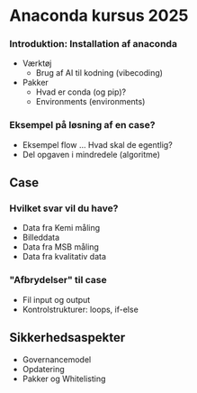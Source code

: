 # Anaconda kursus 2025

### Introduktion: Installation af anaconda

- Værktøj 
    - Brug af AI til kodning (vibecoding)
- Pakker
    - Hvad er conda (og pip)?
    - Environments (environments)

### Eksempel på løsning af en case?
- Eksempel flow ... Hvad skal de egentlig?
- Del opgaven i mindredele (algoritme)

## Case
### Hvilket svar vil du have? 
- Data fra Kemi måling
- Billeddata 
- Data fra MSB måling
- Data fra kvalitativ data

### "Afbrydelser" til case
- Fil input og output
- Kontrolstrukturer: loops, if-else

## Sikkerhedsaspekter
- Governancemodel
- Opdatering
- Pakker og Whitelisting
